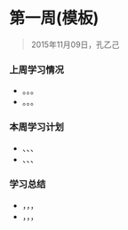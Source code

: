 # 第一周(模板)

> 2015年11月09日，孔乙己

### 上周学习情况

* 。。。
* 。。。

### 本周学习计划

* 、、、
* 、、、

### 学习总结

* ，，，
* ，，，
